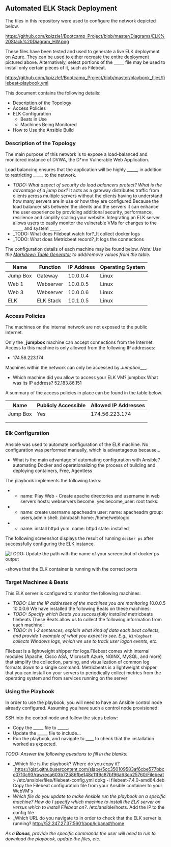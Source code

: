 ## Automated ELK Stack Deployment

The files in this repository were used to configure the network depicted below.

https://github.com/kpizzle1/Bootcamp_Project/blob/master/Diagrams/ELK%20Stack%20Diagram_HW.png

These files have been tested and used to generate a live ELK deployment on Azure. They can be used to either recreate the entire deployment pictured above. Alternatively, select portions of the _____ file may be used to install only certain pieces of it, such as Filebeat.

  https://github.com/kpizzle1/Bootcamp_Project/blob/master/playbook_files/filebeat-playbook.yml

This document contains the following details:
- Description of the Topology
- Access Policies
- ELK Configuration
  - Beats in Use
  - Machines Being Monitored
- How to Use the Ansible Build


### Description of the Topology

The main purpose of this network is to expose a load-balanced and monitored instance of DVWA, the D*mn Vulnerable Web Application.

Load balancing ensures that the application will be highly _____, in addition to restricting _____ to the network.
- _TODO: What aspect of security do load balancers protect? What is the advantage of a jump box?_
It acts as a gateway distributes traffic from clients across multiple servers without the clients having to understand how many servers are in use or how they are configured.Because the load balancer sits between the clients and the servers it can enhance the user experience by providing additional security, performance, resilience and simplify scaling your website. 
Integrating an ELK server allows users to easily monitor the vulnerable VMs for changes to the _____ and system _____.
- _TODO: What does Filebeat watch for?_It collect docker logs
- _TODO: What does Metricbeat record?_It logs the connections 

The configuration details of each machine may be found below.
_Note: Use the [Markdown Table Generator](http://www.tablesgenerator.com/markdown_tables) to add/remove values from the table_.

| Name     | Function | IP Address | Operating System |
|----------|----------|------------|------------------|
| Jump Box | Gateway  | 10.0.0.4   | Linux            |
| Web 1    | Webserver| 10.0.0.5   | Linux            |
| Web 3    | Webserver| 10.0.0.6   | Linux            |
| ELK      | ELK Stack| 10.1.0.5   | Linux            |

### Access Policies

The machines on the internal network are not exposed to the public Internet. 

Only the ___jumpbox__ machine can accept connections from the Internet. Access to this machine is only allowed from the following IP addresses:
- 174.56.223.174

Machines within the network can only be accessed by _Jumpbox____.
- Which machine did you allow to access your ELK VM? jumpbox What was its IP address? 52.183.86.151 

A summary of the access policies in place can be found in the table below.

| Name     | Publicly Accessible | Allowed IP Addresses |
|----------|---------------------|----------------------|
| Jump Box | Yes                 | 174.56.223.174       |
|          |                     |                      |
|          |                     |                      |

### Elk Configuration

Ansible was used to automate configuration of the ELK machine. No configuration was performed manually, which is advantageous because...
- What is the main advantage of automating configuration with Ansible? automating Docker and operationalizing the process of building and deploying containers, Free, Agentless

The playbook implements the following tasks:
- - name: Play Web - Create apache directories and username in web servers
    hosts: webservers
    become: yes
    become_user: root
    tasks:
- - name: create username apacheadm
        user:
          name: apacheadm
          group: users,admin
          shell: /bin/bash
          home: /home/weblogic

-  - name: install httpd
        yum:
          name: httpd
          state: installed

The following screenshot displays the result of running `docker ps` after successfully configuring the ELK instance.

![TODO: Update the path with the name of your screenshot of docker ps output](Images/docker_ps_output.png)

-shows that the ELK container is running with the correct ports

### Target Machines & Beats
This ELK server is configured to monitor the following machines:
- _TODO: List the IP addresses of the machines you are monitoring_
10.0.0.5
10.0.0.6
We have installed the following Beats on these machines:
- _TODO: Specify which Beats you successfully installed_
metricbeats
filebeats
These Beats allow us to collect the following information from each machine:
- _TODO: In 1-2 sentences, explain what kind of data each beat collects, and provide 1 example of what you expect to see. E.g., `Winlogbeat` collects Windows logs, which we use to track user logon events, etc._

Filebeat is a lightweight shipper for logs.Filebeat comes with internal modules (Apache, Cisco ASA, Microsoft Azure, NGINX, MySQL, and more) that simplify the collection, parsing, and visualization of common log formats down to a single command. Metricbeats is a lightweight shipper that you can install on your servers to periodically collect metrics from the operating system and from services running on the server 

### Using the Playbook
In order to use the playbook, you will need to have an Ansible control node already configured. Assuming you have such a control node provisioned: 

SSH into the control node and follow the steps below:
- Copy the _____ file to _____.
- Update the _____ file to include...
- Run the playbook, and navigate to ____ to check that the installation worked as expected.

_TODO: Answer the following questions to fill in the blanks:_
- _Which file is the playbook? Where do you copy it?_https://gist.githubusercontent.com/slape/5cc350109583af6cbe577bbcc0710c93/raw/eca603b72586fbe148c11f9c87bf96a63cb25760/Filebeat > /etc/ansible/files/filebeat-config.yml
dpkg -i filebeat-7.4.0-amd64.deb
Copy the Filebeat configuration file from your Ansible container to your WebVM's
- _Which file do you update to make Ansible run the playbook on a specific machine? How do I specify which machine to install the ELK server on versus which to install Filebeat on?_. /etc/ansible/hosts. Add the IP to the config file 
- _Which URL do you navigate to in order to check that the ELK server is running? http://52.247.27.37:5601/app/kibana#/home

_As a **Bonus**, provide the specific commands the user will need to run to download the playbook, update the files, etc._
